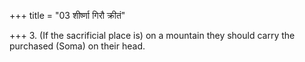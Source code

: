 +++
title = "03 शीर्ष्णा गिरौ क्रीतं"

+++
3. (If the sacrificial place is) on a mountain they should carry the purchased (Soma) on their head.

